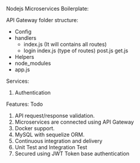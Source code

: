 Nodejs Microservices Boilerplate:

API Gateway folder structure:
- Config
- handlers
    - index.js (It will contains all routes)
    - login
        index.js (type of routes)
        post.js
        get.js
- Helpers
- node_modules
- app.js

Services:
1. Authentication

Features: Todo
1. API request/response validation.
2. Microservices are connected using API Gateway
3. Docker support.
4. MySQL with sequelize ORM.
5. Continuous integration and delivery
6. Unit Test and Integration Test
7. Secured using JWT Token base authentication